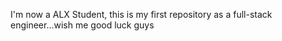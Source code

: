 I'm now a ALX Student, this is my first repository as a full-stack engineer...wish me good luck guys
